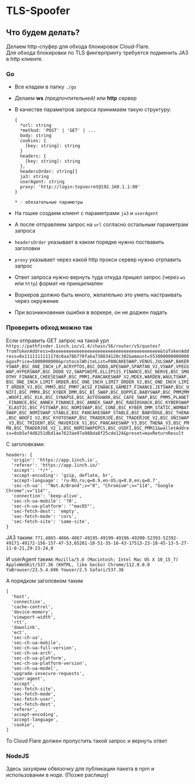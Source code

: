 # TLS-Spoofer

## Что будем делать?

Делаем http-спуфер для обхода блокировок Cloud-Flare.  
Для обхода блокировки по TLS фингерпринту требуется подменить JA3 в http клиенте.

### Go

- Все кладем в папку `./go`
- Делаем **ws** *(предпочтительней)* или **http** сервер
- В качестве параметров запроса принимаем такую структуру:
  ```
  {
    *url: string
    *method: 'POST' | 'GET' | ...
    body: string
    cookies: {
      [key: string]: string
    }
    headers: {
      [key: string]: string
    },
    headersOrder: string[]
    ja3: string
    userAgent: string
    proxy: 'http://login:topsecret@192.168.1.1:80'
  }
  ```

  `* - обязательные параметры`
- На гошке создаем клиент с параметрами `ja3` и `userAgent`
- А после отправляем запрос на `url` согласно остальным параметрам запроса
- `headersOrder` указывает в каком порядке нужно поствавить заголовки
- `proxy` указывает через какой http прокси сервер нужно отрпавить запрос
- Ответ запроса нужно вернуть туда откуда пришел запрос (через `ws` или `http`) формат не принципиален
- Воркеров должно быть много, желательно это уметь настраивать через окружение
- При возникновении ошибки в воркере, он не доджен падать

### Проверить обход можно так

Если отправить GET запрос на такой урл `https://pathfinder.1inch.io/v1.4/chain/56/router/v5/quotes?fromTokenAddress=0xeeeeeeeeeeeeeeeeeeeeeeeeeeeeeeeeeeeeeeee&toTokenAddress=0x111111111117dc0aa78b770fa6a738034120c302&amount=553000000000000&gasPrice=5000000000&protocolWhiteList=PANCAKESWAP,VENUS,JULSWAP,BAKERYSWAP,BSC_ONE_INCH_LP,ACRYPTOS,BSC_DODO,APESWAP,SPARTAN_V2,VSWAP,VPEGSWAP,HYPERSWAP,BSC_DODO_V2,SWAPSWIPE,ELLIPSIS_FINANCE,BSC_NERVE,BSC_SMOOTHY_FINANCE,CHEESESWAP,BSC_PMM1,PANCAKESWAP_V2,MDEX,WARDEN,WAULTSWAP,BSC_ONE_INCH_LIMIT_ORDER,BSC_ONE_INCH_LIMIT_ORDER_V2,BSC_ONE_INCH_LIMIT_ORDER_V3,BSC_PMM3,BSC_PMM7,ACSI_FINANCE,GAMBIT_FINANCE,JETSWAP,BSC_UNIFI,BSC_PMMX,BSC_KYBER_DMM,BSC_BI_SWAP,BSC_DOPPLE,BABYSWAP,BSC_PMM2MM,WOOFI,BSC_ELK,BSC_SYNAPSE,BSC_AUTOSHARK,BSC_CAFE_SWAP,BSC_PMM5,PLANET_FINANCE,BSC_ANNEX_FINANCE,BSC_ANNEX_SWAP,BSC_RADIOSHACK,BSC_KYBERSWAP_ELASTIC,BSC_FSTSWAP,BSC_NOMISWAP,BSC_CONE,BSC_KYBER_DMM_STATIC,WOMBATSWAP,BSC_NOMISWAP_STABLE,BSC_PANCAKESWAP_STABLE,BSC_BABYDOGE,BSC_THENA,BSC_WOOFI_V2,BSC_KYOTOSWAP,BSC_TRADERJOE,BSC_TRADERJOE_V2,BSC_UNISWAP_V3,BSC_TRIDENT,BSC_MAVERICK_V1,BSC_PANCAKESWAP_V3,BSC_THENA_V3,BSC_PMM8,BSC_TRADERJOE_V2_1,BSC_NOMISWAPEPCS,BSC_USDFI,BSC_PMM11&walletAddress=0xb5af4d8251dbd1ae7623ae97a988da8f25cde124&preset=maxReturnResult
`

C заголовками:
```
headers: {
  'origin': 'https://app.1inch.io',
  'referer': 'https://app.1inch.io/'
  'accept': '*/*',
  'accept-encoding': 'gzip, deflate, br',
  'accept-language': 'ru-RU,ru;q=0.9,en-US;q=0.8,en;q=0.7',
  'sec-ch-ua': '"Not.A/Brand";v="8", "Chromium";v="114", "Google Chrome";v="114"',
  'connection': 'keep-alive',
  'sec-ch-ua-mobile': '?0',
  'sec-ch-ua-platform': '"macOS"',
  'sec-fetch-dest': 'empty',
  'sec-fetch-mode': 'cors',
  'sec-fetch-site': 'same-site',
}
```

JA3 таким: `771,4865-4866-4867-49195-49199-49196-49200-52393-52392-49171-49172-156-157-47-53,65281-10-51-35-16-43-17513-23-18-45-13-5-27-11-0-21,29-23-24,0`

И userAgent таким: `Mozilla/5.0 (Macintosh; Intel Mac OS X 10_15_7) AppleWebKit/537.36 (KHTML, like Gecko) Chrome/112.0.0.0 YaBrowser/23.5.4.696 Yowser/2.5 Safari/537.36`

А порядком заголовком таким
```
[
  'host',
  'connection',
  'cache-control',
  'device-memory',
  'viewport-width',
  'rtt',
  'downlink',
  'ect',
  'sec-ch-ua',
  'sec-ch-ua-mobile',
  'sec-ch-ua-full-version',
  'sec-ch-ua-arch',
  'sec-ch-ua-platform',
  'sec-ch-ua-platform-version',
  'sec-ch-ua-model',
  'upgrade-insecure-requests',
  'user-agent',
  'accept',
  'sec-fetch-site',
  'sec-fetch-mode',
  'sec-fetch-user',
  'sec-fetch-dest',
  'referer',
  'accept-encoding',
  'accept-language',
  'cookie',
]
```

То Cloud Flare должен пропустить такой запрос и вернуть ответ

### NodeJS

Здесь захуярим обвязочку для публикации пакета в npm и использовании в ноде. (Позже распишу)

